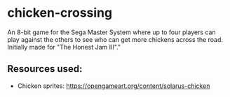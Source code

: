 # chicken-crossing
An 8-bit game for the Sega Master System where up to four players can play against the others to see who can get more chickens across the road. Initially made for "The Honest Jam III"."

## Resources used:

* Chicken sprites: https://opengameart.org/content/solarus-chicken